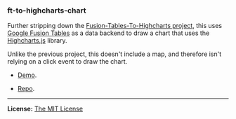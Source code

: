 ### ft-to-highcharts-chart

Further stripping down the [Fusion-Tables-To-Highcharts project](https://github.com/chrislkeller/Fusion-Tables-To-Highcharts), this uses [Google Fusion Tables](http://www.google.com/fusiontables/) as a data backend to draw a chart that uses the [Highcharts.js](http://www.highcharts.com/) library.

Unlike the previous project, this doesn't include a map, and therefore isn't relying on a click event to draw the chart.

- [Demo](http://www.projects.chrislkeller.com/ft-as-highcharts-datasource).

- [Repo](https://github.com/chrislkeller/ft-as-highcharts-datasource).

<hr />

**License:** [The MIT License](http://opensource.org/licenses/MIT)